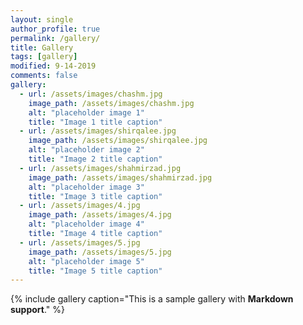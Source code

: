 ```yaml
---
layout: single
author_profile: true
permalink: /gallery/
title: Gallery
tags: [gallery]
modified: 9-14-2019
comments: false
gallery:
  - url: /assets/images/chashm.jpg
    image_path: /assets/images/chashm.jpg
    alt: "placeholder image 1"
    title: "Image 1 title caption"
  - url: /assets/images/shirqalee.jpg
    image_path: /assets/images/shirqalee.jpg
    alt: "placeholder image 2"
    title: "Image 2 title caption"
  - url: /assets/images/shahmirzad.jpg
    image_path: /assets/images/shahmirzad.jpg
    alt: "placeholder image 3"
    title: "Image 3 title caption"  
  - url: /assets/images/4.jpg
    image_path: /assets/images/4.jpg
    alt: "placeholder image 4"
    title: "Image 4 title caption"
  - url: /assets/images/5.jpg
    image_path: /assets/images/5.jpg
    alt: "placeholder image 5"
    title: "Image 5 title caption"    
---
```


{% include gallery caption="This is a sample gallery with **Markdown support**." %}

